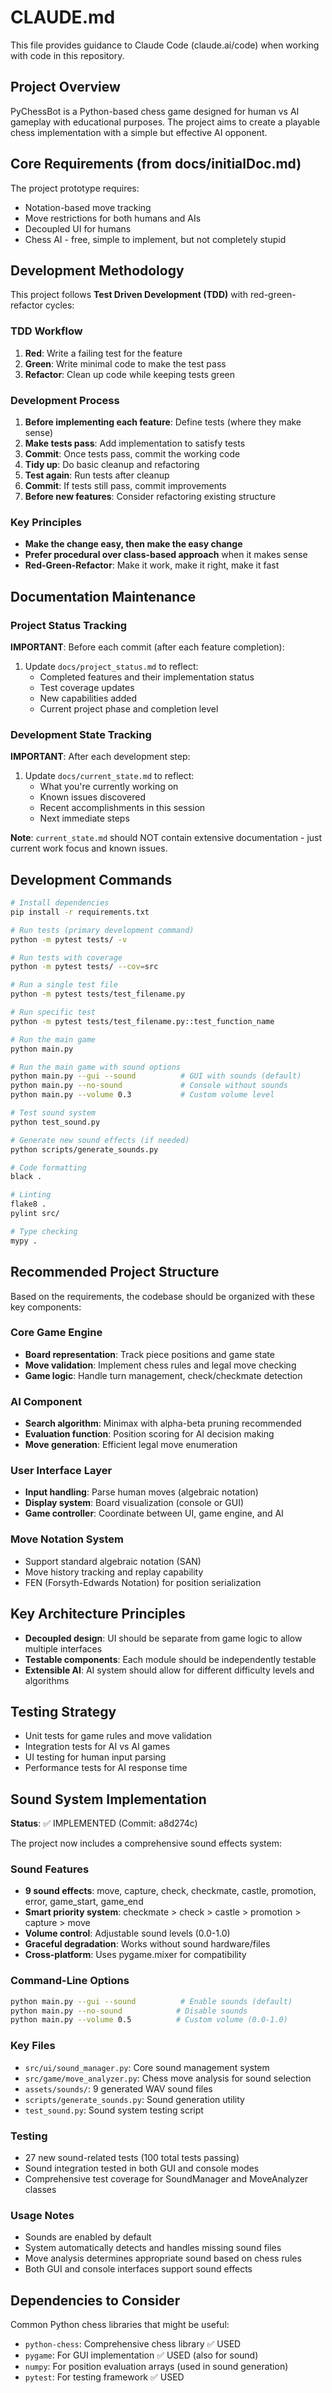 # CLAUDE.md

This file provides guidance to Claude Code (claude.ai/code) when working with code in this repository.

## Project Overview

PyChessBot is a Python-based chess game designed for human vs AI gameplay with educational purposes. The project aims to create a playable chess implementation with a simple but effective AI opponent.

## Core Requirements (from docs/initialDoc.md)

The project prototype requires:
- Notation-based move tracking
- Move restrictions for both humans and AIs  
- Decoupled UI for humans
- Chess AI - free, simple to implement, but not completely stupid

## Development Methodology

This project follows **Test Driven Development (TDD)** with red-green-refactor cycles:

### TDD Workflow
1. **Red**: Write a failing test for the feature
2. **Green**: Write minimal code to make the test pass
3. **Refactor**: Clean up code while keeping tests green

### Development Process
1. **Before implementing each feature**: Define tests (where they make sense)
2. **Make tests pass**: Add implementation to satisfy tests
3. **Commit**: Once tests pass, commit the working code
4. **Tidy up**: Do basic cleanup and refactoring
5. **Test again**: Run tests after cleanup
6. **Commit**: If tests still pass, commit improvements
7. **Before new features**: Consider refactoring existing structure

### Key Principles
- **Make the change easy, then make the easy change**
- **Prefer procedural over class-based approach** when it makes sense
- **Red-Green-Refactor**: Make it work, make it right, make it fast

## Documentation Maintenance

### Project Status Tracking
**IMPORTANT**: Before each commit (after each feature completion):
1. Update `docs/project_status.md` to reflect:
   - Completed features and their implementation status
   - Test coverage updates
   - New capabilities added
   - Current project phase and completion level

### Development State Tracking  
**IMPORTANT**: After each development step:
1. Update `docs/current_state.md` to reflect:
   - What you're currently working on
   - Known issues discovered
   - Recent accomplishments in this session
   - Next immediate steps

**Note**: `current_state.md` should NOT contain extensive documentation - just current work focus and known issues.

## Development Commands

```bash
# Install dependencies
pip install -r requirements.txt

# Run tests (primary development command)
python -m pytest tests/ -v

# Run tests with coverage
python -m pytest tests/ --cov=src

# Run a single test file
python -m pytest tests/test_filename.py

# Run specific test
python -m pytest tests/test_filename.py::test_function_name

# Run the main game
python main.py

# Run the main game with sound options
python main.py --gui --sound          # GUI with sounds (default)
python main.py --no-sound             # Console without sounds
python main.py --volume 0.3           # Custom volume level

# Test sound system
python test_sound.py

# Generate new sound effects (if needed)
python scripts/generate_sounds.py

# Code formatting
black .

# Linting
flake8 .
pylint src/

# Type checking
mypy .
```

## Recommended Project Structure

Based on the requirements, the codebase should be organized with these key components:

### Core Game Engine
- **Board representation**: Track piece positions and game state
- **Move validation**: Implement chess rules and legal move checking
- **Game logic**: Handle turn management, check/checkmate detection

### AI Component
- **Search algorithm**: Minimax with alpha-beta pruning recommended
- **Evaluation function**: Position scoring for AI decision making
- **Move generation**: Efficient legal move enumeration

### User Interface Layer
- **Input handling**: Parse human moves (algebraic notation)
- **Display system**: Board visualization (console or GUI)
- **Game controller**: Coordinate between UI, game engine, and AI

### Move Notation System
- Support standard algebraic notation (SAN)
- Move history tracking and replay capability
- FEN (Forsyth-Edwards Notation) for position serialization

## Key Architecture Principles

- **Decoupled design**: UI should be separate from game logic to allow multiple interfaces
- **Testable components**: Each module should be independently testable
- **Extensible AI**: AI system should allow for different difficulty levels and algorithms

## Testing Strategy

- Unit tests for game rules and move validation
- Integration tests for AI vs AI games
- UI testing for human input parsing
- Performance tests for AI response time

## Sound System Implementation

**Status**: ✅ IMPLEMENTED (Commit: a8d274c)

The project now includes a comprehensive sound effects system:

### Sound Features
- **9 sound effects**: move, capture, check, checkmate, castle, promotion, error, game_start, game_end
- **Smart priority system**: checkmate > check > castle > promotion > capture > move
- **Volume control**: Adjustable sound levels (0.0-1.0)
- **Graceful degradation**: Works without sound hardware/files
- **Cross-platform**: Uses pygame.mixer for compatibility

### Command-Line Options
```bash
python main.py --gui --sound          # Enable sounds (default)
python main.py --no-sound            # Disable sounds  
python main.py --volume 0.5          # Custom volume (0.0-1.0)
```

### Key Files
- `src/ui/sound_manager.py`: Core sound management system
- `src/game/move_analyzer.py`: Chess move analysis for sound selection
- `assets/sounds/`: 9 generated WAV sound files
- `scripts/generate_sounds.py`: Sound generation utility
- `test_sound.py`: Sound system testing script

### Testing
- 27 new sound-related tests (100 total tests passing)
- Sound integration tested in both GUI and console modes
- Comprehensive test coverage for SoundManager and MoveAnalyzer classes

### Usage Notes
- Sounds are enabled by default
- System automatically detects and handles missing sound files
- Move analysis determines appropriate sound based on chess rules
- Both GUI and console interfaces support sound effects

## Dependencies to Consider

Common Python chess libraries that might be useful:
- `python-chess`: Comprehensive chess library ✅ USED
- `pygame`: For GUI implementation ✅ USED (also for sound)
- `numpy`: For position evaluation arrays (used in sound generation)
- `pytest`: For testing framework ✅ USED